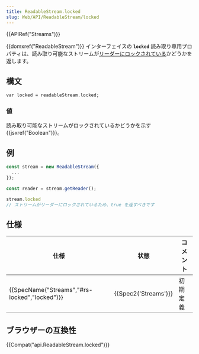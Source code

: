```yaml
---
title: ReadableStream.locked
slug: Web/API/ReadableStream/locked
---
```

{{APIRef("Streams")}}

{{domxref("ReadableStream")}} インターフェイスの **`locked`** 読み取り専用プロパティは、読み取り可能なストリームが[リーダーにロックされている](https://streams.spec.whatwg.org/#lock)かどうかを返します。

## 構文

```
var locked = readableStream.locked;
```

### 値

読み取り可能なストリームがロックされているかどうかを示す {{jsxref("Boolean")}}。

## 例

```js
const stream = new ReadableStream({
  ...
});

const reader = stream.getReader();

stream.locked
// ストリームがリーダーにロックされているため、true を返すべきです
```

## 仕様

| 仕様                                                         | 状態                         | コメント |
| ------------------------------------------------------------ | ---------------------------- | -------- |
| {{SpecName("Streams","#rs-locked","locked")}} | {{Spec2('Streams')}} | 初期定義 |

## ブラウザーの互換性

{{Compat("api.ReadableStream.locked")}}
